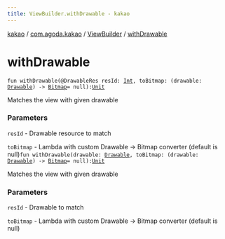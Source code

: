 ```yaml
---
title: ViewBuilder.withDrawable - kakao
---
```


[kakao](../../index.html) / [com.agoda.kakao](../index.html) / [ViewBuilder](index.html) / [withDrawable](.)

# withDrawable

`fun withDrawable(@DrawableRes resId: `[`Int`](https://kotlinlang.org/api/latest/jvm/stdlib/kotlin/-int/index.html)`, toBitmap: (drawable: `[`Drawable`](https://developer.android.com/reference/android/graphics/drawable/Drawable.html)`) -> `[`Bitmap`](https://developer.android.com/reference/android/graphics/Bitmap.html)` = null): `[`Unit`](https://kotlinlang.org/api/latest/jvm/stdlib/kotlin/-unit/index.html)

Matches the view with given drawable

### Parameters

`resId` - Drawable resource to match

`toBitmap` - Lambda with custom Drawable -&gt; Bitmap converter (default is null)`fun withDrawable(drawable: `[`Drawable`](https://developer.android.com/reference/android/graphics/drawable/Drawable.html)`, toBitmap: (drawable: `[`Drawable`](https://developer.android.com/reference/android/graphics/drawable/Drawable.html)`) -> `[`Bitmap`](https://developer.android.com/reference/android/graphics/Bitmap.html)` = null): `[`Unit`](https://kotlinlang.org/api/latest/jvm/stdlib/kotlin/-unit/index.html)

Matches the view with given drawable

### Parameters

`resId` - Drawable to match

`toBitmap` - Lambda with custom Drawable -&gt; Bitmap converter (default is null)